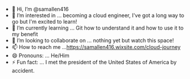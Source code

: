 - 👋 Hi, I’m @samallen416
- 👀 I’m interested in ... becoming a cloud engineer, I've got a long way to go but I'm excited to learn!
- 🌱 I’m currently learning ... Git how to understand it and how to use it to my benefit
- 💞️ I’m looking to collaborate on ... nothing yet but watch this space!
- 📫 How to reach me ...https://samallen416.wixsite.com/cloud-journey
- 😄 Pronouns: ... He/Him
- ⚡ Fun fact: ... I met the president of the United States of America by accident.

<!---
samallen416/samallen416 is a ✨ special ✨ repository because its `README.md` (this file) appears on your GitHub profile.
You can click the Preview link to take a look at your changes.
--->
